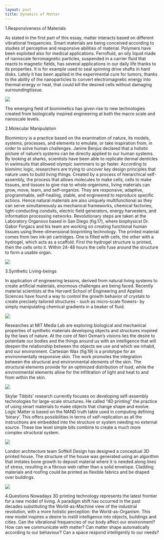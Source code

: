```yaml
---
layout: post
title: Dynamics of Matter
---
```


1.Responsiveness of Materials

As stated in the first part of this essay, matter interacts based on different vibrational frequencies. Smart
materials are being conceived according to studies of perceptive and responsive abilities of material.
Polymers have been exploited also for medical applications. 
Ferrofluid, an oily liquid made of nanoscale ferromagnetic particles, suspended in a carrier fluid that reacts to magnetic fields, has several applications in our daily life thanks to its properties. It is for example used to seal spinning drive shafts in hard disks. Lately it has been applied in the experimental cure for tumors, thanks to the ability of the nanoparticles to convert electromagnetic energy into thermal energy or heat, that could kill the desired cells without damaging surroundingtissue.

<img src="https://hellomaterialsblog.files.wordpress.com/2012/05/materials-in-new-equilibrium.png">

The emerging field of biomimetics has given rise to new technologies created from biologically inspired engineering
at both the macro scale and nanoscale levels.

2.Molecular Manipulation

Biomimicry is a practice based on the examination of nature, its models, systems, processes, and elements to
emulate, or take inspiration from, in order to solve human challenges. Janine Benjus declared that a holistic
picture of nature’s systems can be directly applied to our human systems.
By looking at sharks, scientists have been able to replicate dermal denticles in swimsuits that allowed olympic
swimmers to go faster. According to biomimc logic, researchers are trying to uncover key design principles that
nature uses to build living things. Created by a process of hierarchical self-assembly, the process that allows
molecules to make cells, cells to make tissues, and tissues to give rise to whole organisms, living materials can
grow, move, learn, and self-organize. They are responsive, adaptive, programmable, self-healing, stable, and
engineered to reproduce specific actions. Hence natural materials are also uniquely multifunctional as they can
serve simultaneously as mechanical frameworks, chemical factories, light-conducting conduits, electric field
generators, energy harvesters, and information processing networks.
Revolutionary steps are taken at the Laboratory Organovo based in San Diego (fig.17), where biophysicst Dr.
Gabor Forgacs and his team are working on creating functional human tissues using three-dimensional bioprinting
technology. The printed material comes from two ink-jet cartridges. One is filled with cells, the other
with a hydrogel, which acts as a scaffold. First the hydrogel structure is printed, then the cells onto it. Within
24-48 hours the cells fuse around the structure to form a usable organ.

<img src="http://3dprint.com/wp-content/uploads/2014/07/org-feat.jpeg">

3.Synthetic Living-beings

In application of engineering lessons, derived from natural living systems to create artificial materials, enormous
challenges are being faced. Recently material scientists at the Harvard School of Engineering and Applied
Sciences have found a way to control the growth behavior of crystals to create precisely tailored structures -
such as micro-scale flowers- by simply manipulating chemical gradients in a beaker of fluid.

<img src="http://media.npr.org/assets/img/2013/05/21/dnouts1-34b523ebc4e73c09e4f8a3d441533673f4e29b69-s800-c15.jpg">


Researches at MIT Media Lab are exploring biological and mechanical properties of synthetic materials
developing objects and structures inspired by the laws of nature. At the core of Neri Oxman’s visions lies the
desire to potentiate our bodies and the things around us with an intelligence that will deepen the relationship
between the objects we use and which we inhabit, and our environment. Cartesian Wax (fig.19) is a prototype
for an environmentally responsive skin. The work promotes the integration between the structural and
environmental elements of the skin. The structural elements provide for an optimized distribution of load,
while the environmental elements allow for the infiltration of light and heat to and from within the skin. 

<img src="http://www.iconeye.com/images/2014/07/NeriOxman-26.jpg">

Skylar Tibbits’ research currently focuses on developing self-assembly technologies for large-scale structures. He
called “4D printing” the practice of using smart materials to make objects that change shape and evolve. Logic
Matter is based on the NAND truth table used in computing defining ‘binary’. This offers possibilities in
terms of self-replication as all the instructions are embedded into the structure or system needing no external
source. These low level simple bits combine to create a much more complex structural system.

<img src="http://sjet.us/PROJECTS/MIT_DECIBOT/dsc_5468_pshop_small.jpg">

London architecture team Softkill Design has designed a conceptual 3D printed house. The structure of
the house was generated using an algorithm that imitates bone growth to deposit material where it is needed
along lines of stress, resulting in a fibrous web rather than a solid envelope. Cladding materials and roofing
could be printed as flexible fabrics and be draped over buildings.

<img src="https://libertecture.files.wordpress.com/2014/01/softkill-3d-printed-house.jpg">

4.Questions
Nowadays 3D printing technology represents the latest frontier for a new model of living. A paradigm shift has
occurred in the past decades substituting the World-as-Machine view of the industrial revolution, with a more
holistic perception: the World-as-Organism. This new model inspires a desire to instill intelligence into objects,
buildings and cities.
Can the vibrational frequencies of our body affect our environment? How can we communicate with matter?
Can matter shape automatically according to our behaviour? Can a space respond intelligently to our needs?

